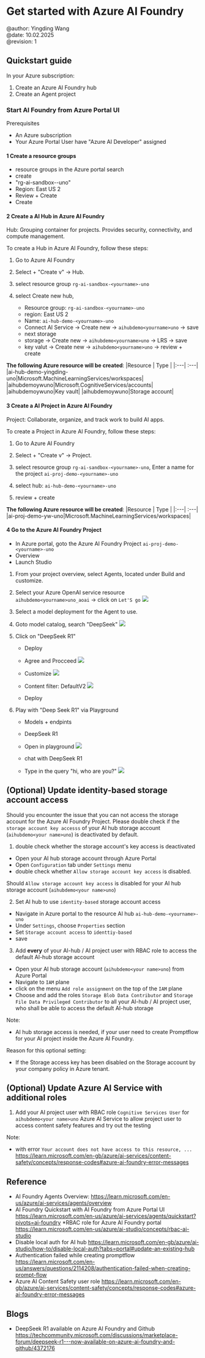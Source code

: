 # Get started with Azure AI Foundry

@author: Yingding Wang\
@date: 10.02.2025\
@revision: 1

## Quickstart guide

In your Azure subscription:
1. Create an Azure AI Foundry hub
2. Create an Agent project

### Start AI Foundry from Azure Portal UI

Prerequisites
* An Azure subscription
* Your Azure Portal User have "Azure AI Developer" assigned

#### 1 Create a resource groups
* resource groups in the Azure portal search
* create
* "rg-ai-sandbox-<yourname>-uno"
* Region: East US 2
* Review + Create
* Create

#### 2 Create a AI Hub in Azure AI Foundry
Hub: Grouping container for projects. Provides security, connectivity, and compute management.

To create a Hub in Azure AI Foundry, follow these steps:

1. Go to Azure AI Foundry

2. Select + "Create v" -> Hub.

3. select resource group `rg-ai-sandbox-<yourname>-uno`

4. select Create new hub, 
    * Resource group: `rg-ai-sandbox-<yourname>-uno`
    * region: East US 2
    * Name: `ai-hub-demo-<yourname>-uno`
    * Connect AI Service -> Create new -> `aihubdemo<yourname>uno` -> save
    * next storage
    * storage -> Create new -> `aihubdemo<yourname>uno` -> LRS -> save
    * key valut -> Create new -> `aihubdemo<yourname>uno`
    -> review + create

**The following Azure resource will be created**:
|Resource | Type |
|:---| :---|
|ai-hub-demo-yingding-uno|Microsoft.MachineLearningServices/workspaces|
|aihubdemoywuno|Microsoft.CognitiveServices/accounts|
|aihubdemoywuno|Key vault|
|aihubdemoywuno|Storage account|

#### 3 Create a AI Project in Azure AI Foundry
Project: Collaborate, organize, and track work to build AI apps.

To create a Project in Azure AI Foundry, follow these steps:

1. Go to Azure AI Foundry

2. Select + "Create v" -> Project.

3. select resource group `rg-ai-sandbox-<yourname>-uno`, Enter a name for the project `ai-proj-demo-<yourname>-uno` 

4. select hub: `ai-hub-demo-<yourname>-uno`

5. review + create


**The following Azure resource will be created**:
|Resource | Type |
|:---| :---|
|ai-proj-demo-yw-uno|Microsoft.MachineLearningServices/workspaces|


#### 4 Go to the Azure AI Foundry Project
* In Azure portal, goto the Azure AI Foundry Project `ai-proj-demo-<yourname>-uno`  
* Overview
* Launch Studio

1. From your project overview, select Agents, located under Build and customize.

2. Select your Azure OpenAI service resource `aihubdemo<yourname>uno_aoai` -> click on `Let'S go`
![](imgs/agent_aoai_svc_resource.png)

3. Select a model deployment for the Agent to use.

4. Goto model catalog, search "DeepSeek"
![](imgs/model_catalog_deep_seek.png)

5. Click on "DeepSeek R1"
    * Deploy
    * Agree and Procceed
  ![](imgs/deepseek_deploy_1.png)

    * Customize 
    ![](imgs/deepseek_deploy_2.png)

    * Content filter: DefaultV2
    ![](imgs/deepseek_deploy_3.png)
    * Deploy


6. Play with "Deep Seek R1" via Playground

    * Models + endpints
    * DeepSeek R1
    * Open in playground
    ![](imgs/playground_deepseek_1.png)
   
    * chat with DeepSeek R1 
    * Type in the query "hi, who are you?"
    ![](imgs/playground_deepseek_2.png)
   

## (Optional) Update identity-based storage account access

Should you encounter the issue that you can not access the storage account for  the Azure AI Foundry Project. Please double check if the `storage account key accesss` of your AI hub storage account (`aihubdemo<your name>uno`) is deactivated by default.

1. double check whether the storage account's key access is deactivated
* Open your AI hub storage account through Azure Portal
* Open `Configuration` tab under `Settings` menu
* double check whether `Allow storage account key access` is disabled.

Should `Allow storage account key access` is disabled for your AI hub storage account  (`aihubdemo<your name>uno`)

2. Set AI hub to use `identity-based` storage account access
* Navigate in Azure portal to the resource AI hub `ai-hub-demo-<yourname>-uno`
* Under `Settings`, choose `Properties` section
* Set `Storage account access` to `identtiy-based`
* save

3. Add **every** of your AI-hub / AI project user with RBAC role to access the default AI-hub storage account
* Open your AI hub storage account (`aihubdemo<your name>uno`) from Azure Portal
* Navigate to `IAM` plane
* click on the menu `Add role assignment` on the top of the `IAM` plane
* Choose and add the roles `Storage Blob Data Contributor` and `Storage File Data Privileged Contributor` to all your AI-hub / AI project user, who shall be able to access the default AI-hub storage

Note:
* AI hub storage access is needed, if your user need to create Promptflow for your AI project inside the Azure AI Foundry.

Reason for this optional setting:
* If the Storage access key has been disabled on the Storage account by your company policy in Azure tenant.

## (Optional) Update Azure AI Service with additional roles
1. Add your AI project user with RBAC role `Cognitive Services User` for `aihubdemo<your name>uno` Azure AI Service to allow project user to access content safety features and try out the testing

Note:
* with error `Your account does not have access to this resource, ...` https://learn.microsoft.com/en-gb/azure/ai-services/content-safety/concepts/response-codes#azure-ai-foundry-error-messages


## Reference

* AI Foundry Agents Overview: https://learn.microsoft.com/en-us/azure/ai-services/agents/overview
* AI Foundry Quickstart with AI Foundry from Azure Portal UI https://learn.microsoft.com/en-us/azure/ai-services/agents/quickstart?pivots=ai-foundry
*RBAC role for Azure AI Foundry portal https://learn.microsoft.com/en-us/azure/ai-studio/concepts/rbac-ai-studio
* Disable local auth for AI hub https://learn.microsoft.com/en-gb/azure/ai-studio/how-to/disable-local-auth?tabs=portal#update-an-existing-hub
* Authentication failed while creating promptflow https://learn.microsoft.com/en-us/answers/questions/2114208/authentication-failed-when-creating-prompt-flow
* Azure AI Content Safety user role https://learn.microsoft.com/en-gb/azure/ai-services/content-safety/concepts/response-codes#azure-ai-foundry-error-messages

## Blogs
* DeepSeek R1 available on Azure AI Foundry and Github https://techcommunity.microsoft.com/discussions/marketplace-forum/deepseek-r1---now-available-on-azure-ai-foundry-and-github/4372176



